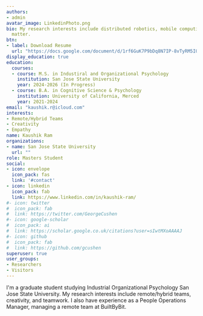 ```yaml
---
authors:
- admin
avatar_image: LinkedinPhoto.png
bio: My research interests include distributed robotics, mobile computing and programmable
  matter.
btn:
- label: Download Resume
  url: "https://docs.google.com/document/d/1rf6GuK7P9bDq8N7IP-8vTyRM5IOfCW1C2cpSAwXzDEQ/edit#heading=h.gjdgxs"
display_education: true
education:
  courses:
  - course: M.S. in Industiral and Organizational Psychology
    institution: San Jose State University
    year: 2024-2026 (In Progress)
  - course: B.A. in Cognitive Science & Psychology
    institution: University of California, Merced
    year: 2021-2024
email: "kaushik.r@icloud.com"
interests:
- Remote/Hybrid Teams
- Creativity
- Empathy
name: Kaushik Ram
organizations:
- name: San Jose State University
  url: ""
role: Masters Student
social:
- icon: envelope
  icon_pack: fas
  link: '#contact'
- icon: linkedin
  icon_pack: fab
  link: https://www.linkedin.com/in/kaushik-ram/ 
#- icon: twitter
#  icon_pack: fab
#  link: https://twitter.com/GeorgeCushen
#- icon: google-scholar
#  icon_pack: ai
#  link: https://scholar.google.co.uk/citations?user=sIwtMXoAAAAJ
#- icon: github
#  icon_pack: fab
#  link: https://github.com/gcushen
superuser: true
user_groups:
- Researchers
- Visitors
---
```


I'm a graduate student studying Industrial Organizational Psychology San Jose State University. My research interests include remote/hybrid teams, creativity, and teamwork. I also have experience as a People Operations Manager, managing a remote team at BuiltByBit.

